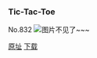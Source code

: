 ### Tic-Tac-Toe
No.832
![图片不见了~~~](https://imgs.xkcd.com/comics/tic_tac_toe.png)

[原址](https://xkcd.com//832) [下载](https://imgs.xkcd.com/comics/tic_tac_toe.png)

